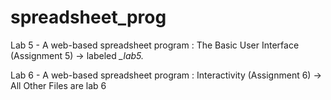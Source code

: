 # spreadsheet_prog

Lab 5 - A web-based spreadsheet program : The Basic User Interface (Assignment 5)
    -> labeled *_lab5.*

Lab 6 - A web-based spreadsheet program : Interactivity (Assignment 6)
    -> All Other Files are lab 6